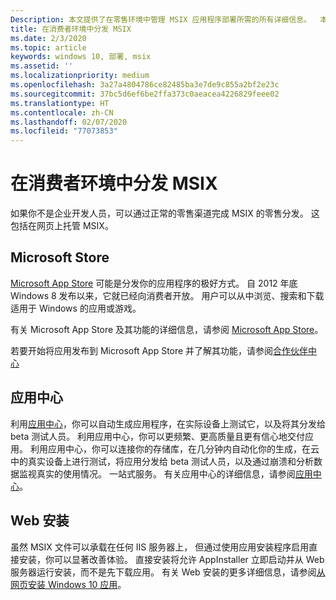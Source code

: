 ```yaml
---
Description: 本文提供了在零售环境中管理 MSIX 应用程序部署所需的所有详细信息。  本文的目标读者是开发人员。
title: 在消费者环境中分发 MSIX
ms.date: 2/3/2020
ms.topic: article
keywords: windows 10, 部署, msix
ms.assetid: ''
ms.localizationpriority: medium
ms.openlocfilehash: 3a27a4804786ce82485ba3e7de9c855a2bf2e23c
ms.sourcegitcommit: 37bc5d6ef6be2ffa373c0aeacea4226829feee02
ms.translationtype: HT
ms.contentlocale: zh-CN
ms.lasthandoff: 02/07/2020
ms.locfileid: "77073853"
---
```

# <a name="distribute-your-msix-in-a-consumer-environment"></a>在消费者环境中分发 MSIX

如果你不是企业开发人员，可以通过正常的零售渠道完成 MSIX 的零售分发。  这包括在网页上托管 MSIX。  

## <a name="microsoft-store"></a>Microsoft Store

[Microsoft App Store](https://www.microsoft.com/store/apps/windows) 可能是分发你的应用程序的极好方式。  自 2012 年底 Windows 8 发布以来，它就已经向消费者开放。 用户可以从中浏览、搜索和下载适用于 Windows 的应用或游戏。

有关 Microsoft App Store 及其功能的详细信息，请参阅 [Microsoft App Store](https://docs.microsoft.com/windows/uwp/publish/)。 

若要开始将应用发布到 Microsoft App Store 并了解其功能，请参阅[合作伙伴中心](https://partner.microsoft.com/dashboard/home)

## <a name="app-center"></a>应用中心

利用[应用中心](https://appcenter.ms/)，你可以自动生成应用程序，在实际设备上测试它，以及将其分发给 beta 测试人员。  利用应用中心，你可以更频繁、更高质量且更有信心地交付应用。  利用应用中心，你可以连接你的存储库，在几分钟内自动化你的生成，在云中的真实设备上进行测试，将应用分发给 beta 测试人员，以及通过崩溃和分析数据监视真实的使用情况。 一站式服务。
有关应用中心的详细信息，请参阅[应用中心](https://docs.microsoft.com/appcenter/)。

## <a name="web-install"></a>Web 安装

虽然 MSIX 文件可以承载在任何 IIS 服务器上，  但通过使用应用安装程序启用直接安装，你可以显著改善体验。  直接安装将允许 AppInstaller 立即启动并从 Web 服务器运行安装，而不是先下载应用。  有关 Web 安装的更多详细信息，请参阅[从网页安装 Windows 10 应用](https://docs.microsoft.com/windows/msix/app-installer/installing-windows10-apps-web)。

 
